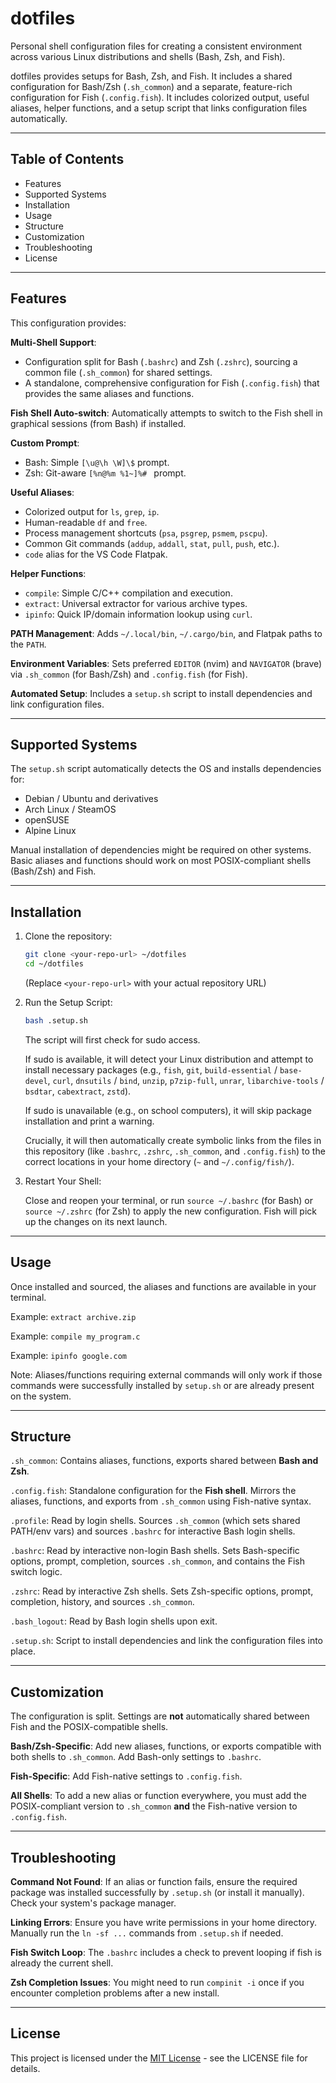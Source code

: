 # dotfiles
Personal shell configuration files for creating a consistent environment across various Linux distributions and shells (Bash, Zsh, and Fish).

dotfiles provides setups for Bash, Zsh, and Fish. It includes a shared configuration for Bash/Zsh (`.sh_common`) and a separate, feature-rich configuration for Fish (`.config.fish`). It includes colorized output, useful aliases, helper functions, and a setup script that links configuration files automatically.

---

## Table of Contents

- Features
- Supported Systems
- Installation
- Usage
- Structure
- Customization
- Troubleshooting
- License

---

## Features

This configuration provides:

**Multi-Shell Support**:
* Configuration split for Bash (`.bashrc`) and Zsh (`.zshrc`), sourcing a common file (`.sh_common`) for shared settings.
* A standalone, comprehensive configuration for Fish (`.config.fish`) that provides the same aliases and functions.

**Fish Shell Auto-switch**: Automatically attempts to switch to the Fish shell in graphical sessions (from Bash) if installed.

**Custom Prompt**:
* Bash: Simple `[\u@\h \W]\$` prompt.
* Zsh: Git-aware `[%n@%m %1~]%# ` prompt.

**Useful Aliases**:
* Colorized output for `ls`, `grep`, `ip`.
* Human-readable `df` and `free`.
* Process management shortcuts (`psa`, `psgrep`, `psmem`, `pscpu`).
* Common Git commands (`addup`, `addall`, `stat`, `pull`, `push`, etc.).
* `code` alias for the VS Code Flatpak.

**Helper Functions**:
* `compile`: Simple C/C++ compilation and execution.
* `extract`: Universal extractor for various archive types.
* `ipinfo`: Quick IP/domain information lookup using `curl`.

**PATH Management**: Adds `~/.local/bin`, `~/.cargo/bin`, and Flatpak paths to the `PATH`.

**Environment Variables**: Sets preferred `EDITOR` (nvim) and `NAVIGATOR` (brave) via `.sh_common` (for Bash/Zsh) and `.config.fish` (for Fish).

**Automated Setup**: Includes a `setup.sh` script to install dependencies and link configuration files.

---

## Supported Systems

The `setup.sh` script automatically detects the OS and installs dependencies for:

- Debian / Ubuntu and derivatives
- Arch Linux / SteamOS
- openSUSE
- Alpine Linux

Manual installation of dependencies might be required on other systems. Basic aliases and functions should work on most POSIX-compliant shells (Bash/Zsh) and Fish.

---

## Installation

1.  Clone the repository:
    ```sh
    git clone <your-repo-url> ~/dotfiles
    cd ~/dotfiles
    ```
    (Replace `<your-repo-url>` with your actual repository URL)

2.  Run the Setup Script:
    ```sh
    bash .setup.sh
    ```
    The script will first check for sudo access.

    If sudo is available, it will detect your Linux distribution and attempt to install necessary packages (e.g., `fish`, `git`, `build-essential` / `base-devel`, `curl`, `dnsutils` / `bind`, `unzip`, `p7zip-full`, `unrar`, `libarchive-tools` / `bsdtar`, `cabextract`, `zstd`).

    If sudo is unavailable (e.g., on school computers), it will skip package installation and print a warning.

    Crucially, it will then automatically create symbolic links from the files in this repository (like `.bashrc`, `.zshrc`, `.sh_common`, and `.config.fish`) to the correct locations in your home directory (`~` and `~/.config/fish/`).

3.  Restart Your Shell:

    Close and reopen your terminal, or run `source ~/.bashrc` (for Bash) or `source ~/.zshrc` (for Zsh) to apply the new configuration. Fish will pick up the changes on its next launch.

---

## Usage

Once installed and sourced, the aliases and functions are available in your terminal.

Example: `extract archive.zip`

Example: `compile my_program.c`

Example: `ipinfo google.com`

Note: Aliases/functions requiring external commands will only work if those commands were successfully installed by `setup.sh` or are already present on the system.

---

## Structure

`.sh_common`: Contains aliases, functions, exports shared between **Bash and Zsh**.

`.config.fish`: Standalone configuration for the **Fish shell**. Mirrors the aliases, functions, and exports from `.sh_common` using Fish-native syntax.

`.profile`: Read by login shells. Sources `.sh_common` (which sets shared PATH/env vars) and sources `.bashrc` for interactive Bash login shells.

`.bashrc`: Read by interactive non-login Bash shells. Sets Bash-specific options, prompt, completion, sources `.sh_common`, and contains the Fish switch logic.

`.zshrc`: Read by interactive Zsh shells. Sets Zsh-specific options, prompt, completion, history, and sources `.sh_common`.

`.bash_logout`: Read by Bash login shells upon exit.

`.setup.sh`: Script to install dependencies and link the configuration files into place.

---

## Customization

The configuration is split. Settings are **not** automatically shared between Fish and the POSIX-compatible shells.

**Bash/Zsh-Specific**: Add new aliases, functions, or exports compatible with both shells to `.sh_common`. Add Bash-only settings to `.bashrc`.

**Fish-Specific**: Add Fish-native settings to `.config.fish`.

**All Shells**: To add a new alias or function everywhere, you must add the POSIX-compliant version to `.sh_common` **and** the Fish-native version to `.config.fish`.

---

## Troubleshooting

**Command Not Found**: If an alias or function fails, ensure the required package was installed successfully by `.setup.sh` (or install it manually). Check your system's package manager.

**Linking Errors**: Ensure you have write permissions in your home directory. Manually run the `ln -sf ...` commands from `.setup.sh` if needed.

**Fish Switch Loop**: The `.bashrc` includes a check to prevent looping if fish is already the current shell.

**Zsh Completion Issues**: You might need to run `compinit -i` once if you encounter completion problems after a new install.

---

## License

This project is licensed under the [MIT License](LICENCE.txt) - see the LICENSE file for details.